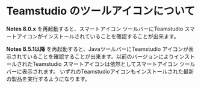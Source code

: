 # Teamstudio のツールアイコンについて

**Notes 8.0.x** を再起動すると、スマートアイコン ツールバーにTeamstudio スマートアイコンがインストールされていることを確認することが出来ます。

**Notes 8.5.1以降** を再起動すると、JavaツールバーにTeamstudio アイコンが表示されていることを確認することが出来ます。以前のバージョンによりインストールされたTeamstudio スマートアイコンは依然としてスマートアイコン ツールバーに表示されます。 いずれのTeamstudioアイコンもインストールされた最新の製品を実行するようになります。